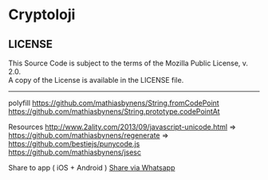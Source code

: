 # Cryptoloji

## LICENSE

This Source Code is subject to the terms of the Mozilla Public License, v. 2.0.  
A copy of the License is available in the LICENSE file.

--------------------------------------------------------------------------------

polyfill 
  https://github.com/mathiasbynens/String.fromCodePoint
  https://github.com/mathiasbynens/String.prototype.codePointAt

Resources
  http://www.2ality.com/2013/09/javascript-unicode.html
  => https://github.com/mathiasbynens/regenerate
  => https://github.com/bestiejs/punycode.js
  https://github.com/mathiasbynens/jsesc

Share to app ( iOS + Android )
  <a href="whatsapp://send?text=The text to share!" data-action="share/whatsapp/share">Share via Whatsapp</a>
